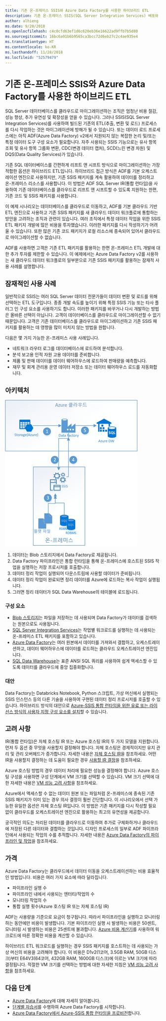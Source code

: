 ```yaml
---
title: 기존 온-프레미스 SSIS와 Azure Data Factory를 사용한 하이브리드 ETL
description: 기존 온-프레미스 SSIS(SQL Server Integration Services) 배포와 Azure Data Factory를 사용한 하이브리드 ETL
author: alhieng
ms.date: 9/20/2018
ms.openlocfilehash: c4c0cfd63ef1d6c620eb36e16622ad9ffb7b5d80
ms.sourcegitcommit: 16bc6a91b6b9565ca3bcc72d6eb27c2c4ae935e4
ms.translationtype: HT
ms.contentlocale: ko-KR
ms.lasthandoff: 11/28/2018
ms.locfileid: "52579479"
---
```

# <a name="hybrid-etl-with-existing-on-premises-ssis-and-azure-data-factory"></a>기존 온-프레미스 SSIS와 Azure Data Factory를 사용한 하이브리드 ETL

SQL Server 데이터베이스를 클라우드로 마이그레이션하는 조직은 엄청난 비용 절감, 성능 향상, 추가 유연성 및 확장성을 얻을 수 있습니다. 그러나 SSIS(SQL Server Integration Services)를 사용하여 빌드된 기존의 ETL(추출, 변환 및 로드) 프로세스를 다시 작업하는 것은 마이그레이션에 방해가 될 수 있습니다. 또는 데이터 로드 프로세스에는 아직 ADF(Azure Data Factory) v2에서 지원되지 않는 복잡한 논리 및/또는 특정 데이터 도구 구성 요소가 필요합니다. 자주 사용되는 SSIS 기능으로는 유사 항목 조회 및 유사 항목 그룹화 변환, CDC(변경 데이터 캡처), SCD(느린 변경 차원) 및 DQS(Data Quality Services)가 있습니다.

기존 SQL 데이터베이스를 간편하게 리프트 앤 시프트 방식으로 마이그레이션하는 가장 적합한 옵션은 하이브리드 ETL입니다. 하이브리드 접근 방식은 ADF를 기본 오케스트레이션 엔진으로 사용하지만, 기존 SSIS 패키지를 계속 활용하여 데이터를 정리하고 온-프레미스 리소스를 사용합니다. 이 방법은 ADF SQL Server IR(통합 런타임)을 사용하여 기존 데이터베이스를 클라우드로 리프트 앤 시프트할 수 있도록 지원하는 한편, 기존 코드 및 SSIS 패키지를 사용합니다.

이 예제 시나리오는 데이터베이스를 클라우드로 이동하고, ADF를 기본 클라우드 기반 ETL 엔진으로 사용하고 기존 SSIS 패키지를 새 클라우드 데이터 워크플로에 통합하는 방안을 고려하는 조직과 관련이 있습니다. 여러 조직에서 특정 데이터 작업을 위한 SSIS ETL 패키지 개발에 많은 비용을 투자했습니다. 이러한 패키지를 다시 작성하기가 어려울 수 있습니다. 또한 많은 기존 코드 패키지가 로컬 리소스에 종속되어 있어서 클라우드로 마이그레이션할 수 없습니다.

ADF를 사용하면 고객은 기존 ETL 패키지를 활용하는 한편 온-프레미스 ETL 개발에 대한 추가 투자를 제한할 수 있습니다. 이 예제에서는 Azure Data Factory v2를 사용하는 새 클라우드 데이터 워크플로의 일부분으로 기존 SSIS 패키지를 활용하는 잠재적 사용 사례를 설명합니다.

## <a name="potential-use-cases"></a>잠재적인 사용 사례

일반적으로 SSIS는 여러 SQL Server 데이터 전문가들이 데이터 변환 및 로드를 위해 선택하는 ETL 도구입니다. 종종 개발 속도를 높이기 위해 특정 SSIS 기능 또는 타사 플러그 인 구성 요소를 사용하기도 합니다. 이러한 패키지를 바꾸거나 다시 개발하는 방법은 올바른 선택이 아닙니다. 고객이 데이터베이스를 클라우드로 마이그레이션할 수 없기 때문입니다. 고객은 기존 데이터베이스를 클라우드로 마이그레이션하고 기존 SSIS 패키지를 활용하는 데 영향을 많이 미치지 않는 방법을 원합니다.

다음은 몇 가지 가능한 온-프레미스 사용 사례입니다.

* 네트워크 라우터 로그를 데이터베이스에 로드하여 분석합니다.
* 분석 보고용 인적 자원 고용 데이터를 준비합니다.
* 제품 및 판매 데이터를 데이터 웨어하우스에 로드하여 판매량을 예측합니다.
* 재무 및 회계 관리용 운영 데이터 저장소 또는 데이터 웨어하우스 로드를 자동화합니다.

## <a name="architecture"></a>아키텍처

![Azure Data Factory를 사용하는 하이브리드 ETL 프로세스의 아키텍처 개요][architecture-diagram]

1. 데이터는 Blob 스토리지에서 Data Factory로 제공됩니다.
2. Data Factory 파이프라인은 통합 런타임을 통해 온-프레미스에 호스트된 SSIS 작업을 실행하는 저장 프로시저를 호출합니다.
3. 데이터 정리 작업이 실행되어 다운스트림에 사용할 데이터가 준비됩니다.
4. 데이터 정리 작업이 완료되면 정리 데이터를 Azure에 로드하는 복사 작업이 실행됩니다.
5. 그러면 정리 데이터가 SQL Data Warehouse의 테이블에 로드됩니다.

### <a name="components"></a>구성 요소

* [Blob 스토리지][docs-blob-storage]는 파일을 저장하는 데 사용되며 Data Factory가 데이터를 검색하는 원본으로도 사용됩니다.
* [SQL Server Integration Services][docs-ssis]는 작업별 워크로드를 실행하는 데 사용되는 온-프레미스 ETL 패키지를 포함하고 있습니다.
* [Azure Data Factory][docs-data-factory]는 여러 원본에서 데이터를 가져와서 결합하고, 오케스트레이션하고, 데이터 웨어하우스에 데이터를 로드하는 클라우드 오케스트레이션 엔진입니다.
* [SQL Data Warehouse][docs-sql-data-warehouse]는 표준 ANSI SQL 쿼리를 사용하여 쉽게 액세스할 수 있도록 데이터를 클라우드에 중앙 집중화합니다.

### <a name="alternatives"></a>대안

Data Factory는 Databricks Notebook, Python 스크립트, 가상 머신에서 실행되는 SSIS 인스턴스 등의 다른 기술을 사용하여 구현된 데이터 정리 프로시저를 호출할 수 있습니다. 하이브리드 방식의 대안으로 [Azure-SSIS 통합 런타임을 위한 유료 또는 라이선스 방식의 사용자 지정 구성 요소를 설치](/azure/data-factory/how-to-develop-azure-ssis-ir-licensed-components)할 수 있습니다.

## <a name="considerations"></a>고려 사항

IR(통합 런타임)은 자체 호스팅 IR 또는 Azure 호스팅 IR의 두 가지 모델을 지원합니다. 먼저 두 옵션 중 무엇을 사용할지 결정해야 합니다. 자체 호스팅은 경제적이지만 유지 관리 및 관리 오버헤드가 증가합니다. 자세한 내용은 [자체 호스팅 IR](/azure/data-factory/concepts-integration-runtime#self-hosted-integration-runtime)을 참조하세요. 어떤 IR을 사용할지 결정하는 데 도움이 필요한 경우 [사용할 IR 결정](/azure/data-factory/concepts-integration-runtime#determining-which-ir-to-use)을 참조하세요.

Azure 호스팅 방법의 경우 데이터 처리에 필요한 성능을 결정해야 합니다. Azure 호스팅 구성을 사용하면 구성 단계에서 VM 크기를 선택할 수 있습니다. VM 크기 선택에 대한 자세한 내용은 [VM 성능 고려 사항](/azure/cloud-services/cloud-services-sizes-specs#performance-considerations)을 참조하세요.

Azure에서 액세스할 수 없는 데이터 원본 또는 파일처럼 온-프레미스에 종속된 기존 SSIS 패키지가 이미 있는 경우 의사 결정이 훨씬 간단합니다. 이 시나리오에서 선택 가능한 유일한 옵션은 자체 호스팅 IR입니다. 이 방법은 기존 패키지를 다시 작성할 필요 없이 클라우드를 오케스트레이션 엔진으로 활용하는 최고의 유연성을 제공합니다.

궁극적인 의도는 처리된 데이터를 클라우드로 이동하여 추가로 구체화하거나 클라우드에 저장된 다른 데이터와 결합하는 것입니다. 디자인 프로세스의 일부로 ADF 파이프라인에서 사용되는 작업의 수를 추적합니다. 자세한 내용은 [Azure Data Factory의 파이프라인 및 작업](/azure/data-factory/concepts-pipelines-activities)을 참조하세요.

## <a name="pricing"></a>가격

Azure Data Factory는 클라우드에서 데이터 이동을 오케스트레이션하는 비용 효율적인 방법입니다. 비용은 여러 가지 요소에 따라 달라집니다.

* 파이프라인 실행 수
* 파이프라인 내에서 사용되는 엔터티/작업의 수
* 모니터링 작업의 수
* 통합 실행 횟수(Azure 호스팅 IR 또는 자체 호스팅 IR)

ADF는 사용량을 기준으로 요금이 청구됩니다. 따라서 파이프라인을 실행하고 모니터링하는 동안에만 비용이 발생합니다. 기본 파이프라인 실행 시 발생하는 비용은 50센트, 모니터링 시 발생하는 비용은 25센트에 불과합니다. [Azure 비용 계산기](https://azure.microsoft.com/pricing/calculator/)를 사용하여 워크로드에 따른 정확한 비용을 계산할 수 있습니다.

하이브리드 ETL 워크로드를 실행하는 경우 SSIS 패키지를 호스트하는 데 사용되는 가상 머신의 비용을 고려해야 합니다. 이 비용은 D1v2(1코어, 3.5GB RAM, 50GB 디스크)부터 E64V3(64코어, 432GB RAM, 1600GB 디스크)에 이르는 VM 크기에 따라 결정됩니다.  적절한 VM 크기를 선택하는 방법에 대한 자세한 지침은 [VM 성능 고려 사항](/azure/cloud-services/cloud-services-sizes-specs#performance-considerations)을 참조하세요.

## <a name="next-steps"></a>다음 단계

* [Azure Data Factory](https://azure.microsoft.com/services/data-factory/)에 대해 자세히 알아봅니다.
* [단계별 자습서](/azure/data-factory/#step-by-step-tutorials)를 수행하여 Azure Data Factory를 시작합니다.
* [Azure Data Factory에서 Azure-SSIS 통합 런타임을 프로비전](/azure/data-factory/tutorial-deploy-ssis-packages-azure)합니다.

<!-- links -->
[architecture-diagram]: ./media/architecture-diagram-hybrid-etl-with-adf.png
[small-pricing]: https://azure.com/e/
[medium-pricing]: https://azure.com/e/
[large-pricing]: https://azure.com/e/
[availability]: /azure/architecture/checklist/availability
[resource-groups]: /azure/azure-resource-manager/resource-group-overview
[resiliency]: /azure/architecture/resiliency/
[security]: /azure/security/
[scalability]: /azure/architecture/checklist/scalability
[docs-blob-storage]: /azure/storage/blobs/
[docs-data-factory]: /azure/data-factory/introduction
[docs-resource-groups]: /azure/azure-resource-manager/resource-group-overview
[docs-ssis]: /sql/integration-services/sql-server-integration-services
[docs-sql-data-warehouse]: /azure/sql-data-warehouse/sql-data-warehouse-overview-what-is